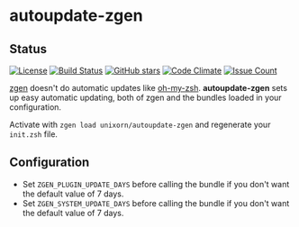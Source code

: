 # autoupdate-zgen

## Status

[![License](https://img.shields.io/github/license/unixorn/autoupdate-zgen.svg)](https://opensource.org/licenses/Apache-2.0)
[![Build Status](https://travis-ci.org/unixorn/autoupdate-zgen.svg?branch=master)](https://travis-ci.org/unixorn/autoupdate-zgen)
[![GitHub stars](https://img.shields.io/github/stars/unixorn/autoupdate-zgen.svg)](https://github.com/unixorn/autoupdate-zgen/stargazers)
[![Code Climate](https://codeclimate.com/github/unixorn/autoupdate-zgen/badges/gpa.svg)](https://codeclimate.com/github/unixorn/autoupdate-zgen)
[![Issue Count](https://codeclimate.com/github/unixorn/autoupdate-zgen/badges/issue_count.svg)](https://codeclimate.com/github/unixorn/autoupdate-zgen)

[zgen](https://github.com/tarjoilija/zgen) doesn't do automatic updates like [oh-my-zsh](https://github.com/robbyrussell/oh-my-zsh). **autoupdate-zgen** sets up easy automatic updating, both of zgen and the bundles loaded in your configuration.

Activate with `zgen load unixorn/autoupdate-zgen` and regenerate your `init.zsh` file.

## Configuration

* Set `ZGEN_PLUGIN_UPDATE_DAYS` before calling the bundle if you don't want
the default value of 7 days.
* Set `ZGEN_SYSTEM_UPDATE_DAYS` before calling the bundle if you don't want
the default value of 7 days.
